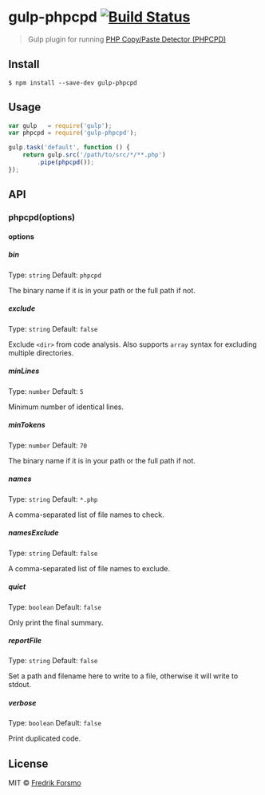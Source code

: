 # gulp-phpcpd [![Build Status](https://travis-ci.org/frozzare/gulp-phpcpd.svg?branch=master)](https://travis-ci.org/frozzare/gulp-phpcpd)

> Gulp plugin for running [PHP Copy/Paste Detector (PHPCPD)](https://github.com/sebastianbergmann/phpcpd)

## Install

```
$ npm install --save-dev gulp-phpcpd
```


## Usage

```js
var gulp   = require('gulp');
var phpcpd = require('gulp-phpcpd');

gulp.task('default', function () {
	return gulp.src('/path/to/src/*/**.php')
		.pipe(phpcpd());
});
```

## API

### phpcpd(options)

#### options

##### bin

Type: `string`
Default: `phpcpd`

The binary name if it is in your path or the full path if not.

##### exclude

Type: `string`
Default: `false`

Exclude `<dir>` from code analysis. Also supports `array` syntax for excluding multiple directories.

##### minLines

Type: `number`
Default: `5`

Minimum number of identical lines.

##### minTokens

Type: `number`
Default: `70`

The binary name if it is in your path or the full path if not.

##### names

Type: `string`
Default: `*.php`

A comma-separated list of file names to check.

##### namesExclude

Type: `string`
Default: `false`

A comma-separated list of file names to exclude.

##### quiet

Type: `boolean`
Default: `false`

Only print the final summary.

##### reportFile

Type: `string`
Default: `false`

Set a path and filename here to write to a file, otherwise it will write to stdout.

##### verbose

Type: `boolean`
Default: `false`

Print duplicated code.

## License

MIT © [Fredrik Forsmo](http://forsmo.me)
